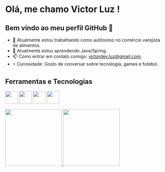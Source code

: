 # Olá, me chamo Victor Luz ! 
## Bem vindo ao meu perfil GitHub 👋

- 🔭 Atualmente estou trabalhando como autônomo no comércio varejista de alimentos.
- 🌱 Atualmente estou aprendendo Java/Spring.
- 📫 Como entrar em contato comigo: victordev.luz@gmail.com.
- ⚡ Curiosidade: Gosto de conversar sobre tecnologia, games e futebol.


## Ferramentas e Tecnologias

<img loading="lazy" src="https://cdn.jsdelivr.net/gh/devicons/devicon/icons/java/java-original.svg" width="40" height="40"/> <img loading="lazy" src="https://cdn.jsdelivr.net/gh/devicons/devicon@latest/icons/spring/spring-original.svg" width="40" height="40"/> <img loading="lazy" src="https://cdn.jsdelivr.net/gh/devicons/devicon/icons/linux/linux-original.svg" width="40" height="40"/>
            <img src="https://cdn.jsdelivr.net/gh/devicons/devicon@latest/icons/git/git-original.svg" width="40" height="40"/>
          
          

<div>
<a href="https://github.com/VictorPxx">
<img loading="lazy" height="180em" src="https://github-readme-stats.vercel.app/api/top-langs/?username=VictorPxx&layout=compact&langs_count=7&theme=dracula"/>
<img loading="lazy" height="180em" src="https://github-readme-stats.vercel.app/api?username=VictorPxx&show_icons=true&theme=dracula&include_all_commits=true&count_private=true"/>
</div>
